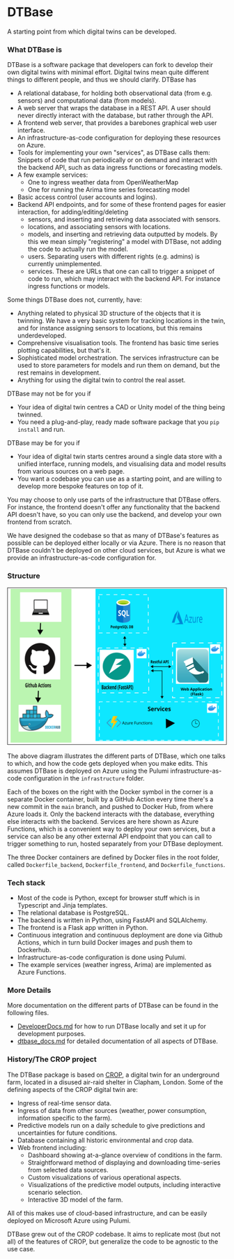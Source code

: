 # DTBase
A starting point from which digital twins can be developed.

### What DTBase is

DTBase is a software package that developers can fork to develop their own digital twins with minimal effort. Digital twins mean quite different things to different people, and thus we should clarify. DTBase has
* A relational database, for holding both observational data (from e.g. sensors) and computational data (from models).
* A web server that wraps the database in a REST API. A user should never directly interact with the database, but rather through the API.
* A frontend web server, that provides a barebones graphical web user interface.
* An infrastructure-as-code configuration for deploying these resources on Azure.
* Tools for implementing your own "services", as DTBase calls them: Snippets of code that run periodically or on demand and interact with the backend API, such as data ingress functions or forecasting models.
* A few example services:
    * One to ingress weather data from OpenWeatherMap
    * One for running the Arima time series forecasting model
* Basic access control (user accounts and logins).
* Backend API endpoints, and for some of these frontend pages for easier interaction, for adding/editing/deleting
    * sensors, and inserting and retrieving data associated with sensors.
    * locations, and associating sensors with locations.
    * models, and inserting and retrieving data outputted by models. By this we mean simply "registering" a model with DTBase, not adding the code to actually run the model.
    * users. Separating users with different rights (e.g. admins) is currently unimplemented.
    * services. These are URLs that one can call to trigger a snippet of code to run, which may interact with the backend API. For instance ingress functions or models.

Some things DTBase does not, currently, have:
* Anything related to physical 3D structure of the objects that it is twinning. We have a very basic system for tracking locations in the twin, and for instance assigning sensors to locations, but this remains underdeveloped.
* Comprehensive visualisation tools. The frontend has basic time series plotting capabilities, but that's it.
* Sophisticated model orchestration. The services infrastructure can be used to store parameters for models and run them on demand, but the rest remains in development.
* Anything for using the digital twin to control the real asset.

DTBase may not be for you if
* Your idea of digital twin centres a CAD or Unity model of the thing being twinned.
* You need a plug-and-play, ready made software package that you `pip install` and run.

DTBase may be for you if
* Your idea of digital twin starts centres around a single data store with a unified interface, running models, and visualising data and model results from various sources on a web page.
* You want a codebase you can use as a starting point, and are willing to develop more bespoke features on top of it.

You may choose to only use parts of the infrastructure that DTBase offers. For instance, the frontend doesn't offer any functionality that the backend API doesn't have, so you can only use the backend, and develop your own frontend from scratch.

We have designed the codebase so that as many of DTBase's features as possible can be deployed either locally or via Azure. There is no reason that DTBase couldn't be deployed on other cloud services, but Azure is what we provide an infrastructure-as-code configuration for.

### Structure

![diagram illustrating the structure of DTBase](./media/infrastructure.svg)

The above diagram illustrates the different parts of DTBase, which one talks to which, and how the code gets deployed when you make edits. This assumes DTBase is deployed on Azure using the Pulumi infrastructure-as-code configuration in the `infrastructure` folder.

Each of the boxes on the right with the Docker symbol in the corner is a separate Docker container, built by a GitHub Action every time there's a new commit in the `main` branch, and pushed to Docker Hub, from where Azure loads it. Only the backend interacts with the database, everything else interacts with the backend. Services are here shown as Azure Functions, which is a convenient way to deploy your own services, but a service can also be any other external API endpoint that you can call to trigger something to run, hosted separately from your DTBase deployment.

The three Docker containers are defined by Docker files in the root folder, called `Dockerfile_backend`, `Dockerfile_frontend`, and `Dockerfile_functions`.

### Tech stack

* Most of the code is Python, except for browser stuff which is in Typescript and Jinja templates.
* The relational database is PostgreSQL.
* The backend is written in Python, using FastAPI and SQLAlchemy.
* The frontend is a Flask app written in Python.
* Continuous integration and continuous deployment are done via Github Actions, which in turn build Docker images and push them to Dockerhub.
* Infrastructure-as-code configuration is done using Pulumi.
* The example services (weather ingress, Arima) are implemented as Azure Functions.

### More Details

More documentation on the different parts of DTBase can be found in the following files.

* [DeveloperDocs.md](docs/DeveloperDocs.md) for how to run DTBase locally and set it up for development purposes.
* [dtbase_docs.md](docs/dtbase_docs.md) for detailed documentation of all aspects of DTBase.

### History/The CROP project

The DTBase package is based on [CROP](https://github.com/alan-turing-institute/CROP), a digital twin for an underground farm, located in a disused air-raid shelter in Clapham, London. Some of the defining aspects of the CROP digital twin are:
* Ingress of real-time sensor data.
* Ingress of data from other sources (weather, power consumption, information specific to the farm).
* Predictive models run on a daily schedule to give predictions and uncertainties for future conditions.
* Database containing all historic environmental and crop data.
* Web frontend including:
  - Dashboard showing at-a-glance overview of conditions in the farm.
  - Straightforward method of displaying and downloading time-series from selected data sources.
  - Custom visualizations of various operational aspects.
  - Visualizations of the predictive model outputs, including interactive scenario selection.
  - Interactive 3D model of the farm.

All of this makes use of cloud-based infrastructure, and can be easily deployed on Microsoft Azure using Pulumi.

DTBase grew out of the CROP codebase. It aims to replicate most (but not all) of the features of CROP, but generalize the code to be agnostic to the use case.
